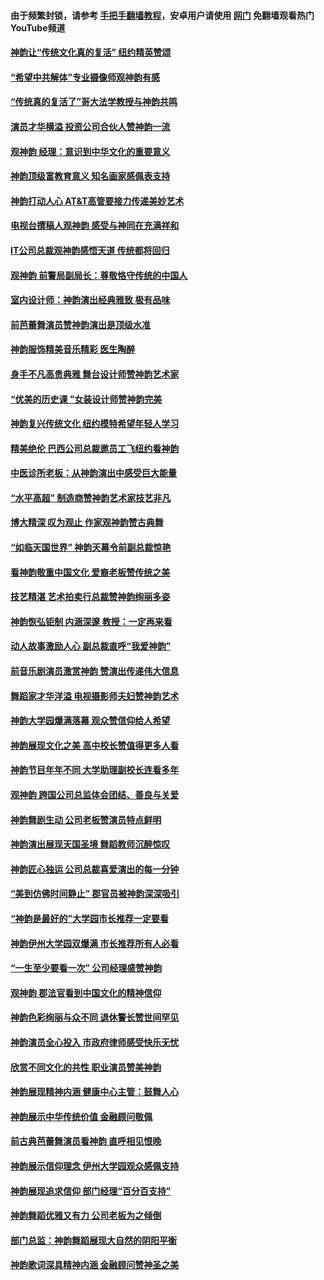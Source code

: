 #### 由于频繁封锁，请参考 [手把手翻墙教程](https://github.com/gfw-breaker/guides/wiki/)，安卓用户请使用 [网门](https://github.com/gfw-breaker/nogfw/blob/master/dl.md?t=02200200) 免翻墙观看热门YouTube频道 

#### [神韵让“传统文化真的复活” 纽约精英赞颂](../pages/nf4778/n11935011.md?t=02200200) 

#### [“希望中共解体”专业摄像师观神韵有感](../pages/nf4778/n11935010.md?t=02200200) 

#### [“传统真的复活了”哥大法学教授与神韵共鸣](../pages/nf4778/n11934867.md?t=02200200) 

#### [演员才华横溢 投资公司合伙人赞神韵一流](../pages/nf4778/n11934882.md?t=02200200) 

#### [观神韵 经理：意识到中华文化的重要意义](../pages/nf4778/n11934862.md?t=02200200) 

#### [神韵顶级富教育意义 知名画家感佩表支持](../pages/nf4778/n11934812.md?t=02200200) 

#### [神韵打动人心 AT&T高管要接力传递美妙艺术](../pages/nf4778/n11934595.md?t=02200200) 

#### [电视台撰稿人观神韵 感受与神同在充满祥和](../pages/nf4778/n11934801.md?t=02200200) 

#### [IT公司总裁观神韵感悟天道 传统都将回归](../pages/nf4778/n11934752.md?t=02200200) 

#### [观神韵 前警局副局长：尊敬恪守传统的中国人](../pages/nf4778/n11934652.md?t=02200200) 

#### [室内设计师：神韵演出经典雅致 极有品味](../pages/nf4778/n11934708.md?t=02200200) 

#### [前芭蕾舞演员赞神韵演出是顶级水准](../pages/nf4778/n11934576.md?t=02200200) 

#### [神韵服饰精美音乐精彩 医生陶醉](../pages/nf4778/n11934627.md?t=02200200) 

#### [身手不凡高贵典雅 舞台设计师赞神韵艺术家](../pages/nf4778/n11934604.md?t=02200200) 

#### [“优美的历史课 ”女装设计师赞神韵完美](../pages/nf4778/n11934578.md?t=02200200) 

#### [神韵复兴传统文化 纽约模特希望年轻人学习](../pages/nf4778/n11934496.md?t=02200200) 

#### [精美绝伦 巴西公司总裁邀员工飞纽约看神韵](../pages/nf4778/n11934541.md?t=02200200) 

#### [中医诊所老板：从神韵演出中感受巨大能量](../pages/nf4778/n11934376.md?t=02200200) 

#### [“水平高超” 制造商赞神韵艺术家技艺非凡](../pages/nf4778/n11934321.md?t=02200200) 

#### [博大精深 叹为观止 作家观神韵赞古典舞](../pages/nf4778/n11934031.md?t=02200200) 

#### [“如临天国世界” 神韵天幕令前副总裁惊艳](../pages/nf4778/n11934246.md?t=02200200) 

#### [看神韵敬重中国文化 爱裔老板赞传统之美](../pages/nf4778/n11934191.md?t=02200200) 

#### [技艺精湛 艺术拍卖行总裁赞神韵绚丽多姿](../pages/nf4778/n11934176.md?t=02200200) 

#### [神韵恢弘钜制 内涵深邃 教授：一定再来看](../pages/nf4778/n11933856.md?t=02200200) 

#### [动人故事激励人心 副总裁直呼“我爱神韵”](../pages/nf4778/n11933705.md?t=02200200) 

#### [前音乐剧演员激赏神韵 赞演出传递伟大信息](../pages/nf4778/n11933769.md?t=02200200) 

#### [舞蹈家才华洋溢 电视摄影师夫妇赞神韵艺术](../pages/nf4778/n11933314.md?t=02200200) 

#### [神韵大学园爆满落幕 观众赞信仰给人希望](../pages/nf4778/n11927141.md?t=02200200) 

#### [神韵展现文化之美 高中校长赞值得更多人看](../pages/nf4778/n11926417.md?t=02200200) 

#### [神韵节目年年不同 大学助理副校长连看多年](../pages/nf4778/n11926208.md?t=02200200) 

#### [观神韵 跨国公司总监体会团结、善良与关爱](../pages/nf4778/n11926193.md?t=02200200) 

#### [神韵舞剧生动 公司老板赞演员特点鲜明](../pages/nf4778/n11926064.md?t=02200200) 

#### [神韵演出展现天国圣境 舞蹈教师沉醉惊叹](../pages/nf4778/n11926044.md?t=02200200) 

#### [神韵匠心独运 公司总裁喜爱演出的每一分钟](../pages/nf4778/n11925750.md?t=02200200) 

#### [“美到仿佛时间静止” 郡官员被神韵深深吸引](../pages/nf4778/n11924933.md?t=02200200) 

#### [“神韵是最好的”大学园市长推荐一定要看](../pages/nf4778/n11924849.md?t=02200200) 

#### [神韵伊州大学园双爆满 市长推荐所有人必看](../pages/nf4778/n11925014.md?t=02200200) 

#### [“一生至少要看一次” 公司经理盛赞神韵](../pages/nf4778/n11924641.md?t=02200200) 

#### [观神韵 郡法官看到中国文化的精神信仰](../pages/nf4778/n11924373.md?t=02200200) 

#### [神韵色彩绚丽与众不同 退休警长赞世间罕见](../pages/nf4778/n11924104.md?t=02200200) 

#### [神韵演员全心投入 市政府律师感受快乐无忧](../pages/nf4778/n11924247.md?t=02200200) 

#### [欣赏不同文化的共性 职业演员赞美神韵](../pages/nf4778/n11923908.md?t=02200200) 

#### [神韵展现精神内涵 健康中心主管：鼓舞人心](../pages/nf4778/n11923903.md?t=02200200) 

#### [神韵展示中华传统价值 金融顾问敬佩](../pages/nf4778/n11923932.md?t=02200200) 

#### [前古典芭蕾舞演员看神韵 直呼相见恨晚](../pages/nf4778/n11923858.md?t=02200200) 

#### [神韵展示信仰理念 伊州大学园观众感佩支持](../pages/nf4778/n11922960.md?t=02200200) 

#### [神韵展现追求信仰 部门经理“百分百支持”](../pages/nf4778/n11922866.md?t=02200200) 

#### [神韵舞蹈优雅又有力 公司老板为之倾倒](../pages/nf4778/n11922770.md?t=02200200) 

#### [部门总监：神韵舞蹈展现大自然的阴阳平衡](../pages/nf4778/n11922516.md?t=02200200) 

#### [神韵歌词深具精神内涵 金融顾问赞神圣之美](../pages/nf4778/n11922496.md?t=02200200) 

